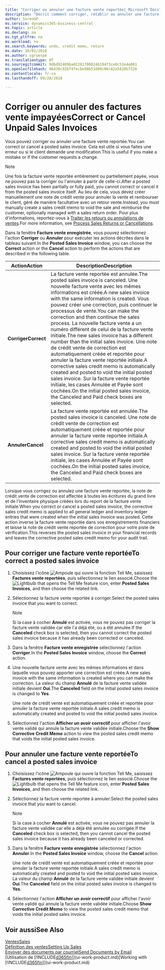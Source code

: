 ```yaml
---
title: "Corriger ou annuler une facture vente reportée| Microsoft Docs"
description: "Décrit comment corriger, rétablir ou annuler une facture vente reportée et affecter une note de crédit vente."
author: SorenGP
ms.service: dynamics365-business-central
ms.topic: article
ms.devlang: na
ms.tgt_pltfrm: na
ms.workload: na
ms.search.keywords: undo, credit memo, return
ms.date: 10/01/2018
ms.author: sgroespe
ms.translationtype: HT
ms.sourcegitcommit: 9dbd92409ba02281f008246194f3ce0c53e4e001
ms.openlocfilehash: 96430c92bf4fecbe98b53d09c06c82a5828b7326
ms.contentlocale: fr-ca
ms.lasthandoff: 09/28/2018

---
```

# <a name="correct-or-cancel-unpaid-sales-invoices"></a><span data-ttu-id="d7c0d-103">Corriger ou annuler des factures vente impayées</span><span class="sxs-lookup"><span data-stu-id="d7c0d-103">Correct or Cancel Unpaid Sales Invoices</span></span>
<span data-ttu-id="d7c0d-104">Vous pouvez corriger ou annuler une facture vente reportée.</span><span class="sxs-lookup"><span data-stu-id="d7c0d-104">You can correct or cancel a posted sales invoice.</span></span> <span data-ttu-id="d7c0d-105">Cela est utile si vous faites une erreur ou si le client demande une modification.</span><span class="sxs-lookup"><span data-stu-id="d7c0d-105">This is useful if you make a mistake or if the customer requests a change.</span></span>

> [!NOTE]  
>   <span data-ttu-id="d7c0d-106">Une fois la facture vente reportée entièrement ou partiellement payée, vous ne pouvez pas la corriger ou l'annuler à partir de celle-ci.</span><span class="sxs-lookup"><span data-stu-id="d7c0d-106">After a posted sales invoice has been partially or fully paid, you cannot correct or cancel it from the posted sales invoice itself.</span></span> <span data-ttu-id="d7c0d-107">Au lieu de cela, vous devez créer manuellement une note de crédit vente pour annuler la vente et rembourser le client, géré de manière facultative avec un retour vente.</span><span class="sxs-lookup"><span data-stu-id="d7c0d-107">Instead, you must manually create a sales credit memo to void the sale and reimburse the customer, optionally managed with a sales return order.</span></span> <span data-ttu-id="d7c0d-108">Pour plus d'informations, reportez-vous à [Traiter les retours ou annulations de ventes](sales-how-process-sales-returns-cancellations.md).</span><span class="sxs-lookup"><span data-stu-id="d7c0d-108">For more information, see [Process Sales Returns or Cancellations](sales-how-process-sales-returns-cancellations.md).</span></span>

<span data-ttu-id="d7c0d-109">Dans la fenêtre **Facture vente enregistrée**, vous pouvez sélectionnez l'action **Corriger** ou **Annuler** pour exécuter les actions décrites dans le tableau suivant.</span><span class="sxs-lookup"><span data-stu-id="d7c0d-109">In the **Posted Sales Invoice** window, you can choose the **Correct** action or the **Cancel** action to perform the actions that are described in the following table.</span></span>

| <span data-ttu-id="d7c0d-110">Action</span><span class="sxs-lookup"><span data-stu-id="d7c0d-110">Action</span></span> | <span data-ttu-id="d7c0d-111">Description</span><span class="sxs-lookup"><span data-stu-id="d7c0d-111">Description</span></span> |
| --- | --- |
| <span data-ttu-id="d7c0d-112">**Corriger**</span><span class="sxs-lookup"><span data-stu-id="d7c0d-112">**Correct**</span></span> |<span data-ttu-id="d7c0d-113">La facture vente reportée est annulée.</span><span class="sxs-lookup"><span data-stu-id="d7c0d-113">The posted sales invoice is canceled.</span></span> <span data-ttu-id="d7c0d-114">Une nouvelle facture vente avec les mêmes informations est créée.</span><span class="sxs-lookup"><span data-stu-id="d7c0d-114">A new sales invoice with the same information is created.</span></span> <span data-ttu-id="d7c0d-115">Vous pouvez créer une correction, puis continuer le processus de vente.</span><span class="sxs-lookup"><span data-stu-id="d7c0d-115">You can make the correction and then continue the sales process.</span></span> <span data-ttu-id="d7c0d-116">La nouvelle facture vente a un numéro différent de celui de la facture vente initiale.</span><span class="sxs-lookup"><span data-stu-id="d7c0d-116">The new sales invoice has a different number than the initial sales invoice.</span></span> <span data-ttu-id="d7c0d-117">Une note de crédit vente de correction est automatiquement créée et reportée pour annuler la facture vente reportée initiale.</span><span class="sxs-lookup"><span data-stu-id="d7c0d-117">A corrective sales credit memo is automatically created and posted to void the initial posted sales invoice.</span></span> <span data-ttu-id="d7c0d-118">Sur la facture vente reportée initiale, les cases Annulée et Payée sont cochées.</span><span class="sxs-lookup"><span data-stu-id="d7c0d-118">On the initial posted sales invoice, the Canceled and Paid check boxes are selected.</span></span> |
| <span data-ttu-id="d7c0d-119">**Annuler**</span><span class="sxs-lookup"><span data-stu-id="d7c0d-119">**Cancel**</span></span> |<span data-ttu-id="d7c0d-120">La facture vente reportée est annulée.</span><span class="sxs-lookup"><span data-stu-id="d7c0d-120">The posted sales invoice is canceled.</span></span> <span data-ttu-id="d7c0d-121">Une note de crédit vente de correction est automatiquement créée et reportée pour annuler la facture vente reportée initiale.</span><span class="sxs-lookup"><span data-stu-id="d7c0d-121">A corrective sales credit memo is automatically created and posted to void the initial posted sales invoice.</span></span> <span data-ttu-id="d7c0d-122">Sur la facture vente reportée initiale, les cases Annulée et Payée sont cochées.</span><span class="sxs-lookup"><span data-stu-id="d7c0d-122">On the initial posted sales invoice, the Canceled and Paid check boxes are selected.</span></span> |

<span data-ttu-id="d7c0d-123">Lorsque vous corrigez ou annulez une facture vente reportée, la note de crédit vente de correction est affectée à toutes les écritures du grand livre et de l'inventaire physique créées lors du report de la facture vente initiale.</span><span class="sxs-lookup"><span data-stu-id="d7c0d-123">When you correct or cancel a posted sales invoice, the corrective sales credit memo is applied to all general ledger and inventory ledger entries that were created when the initial sales invoice was posted.</span></span> <span data-ttu-id="d7c0d-124">Cette action inverse la facture vente reportée dans vos enregistrements financiers et laisse la note de crédit vente reportée de correction pour votre piste de vérification.</span><span class="sxs-lookup"><span data-stu-id="d7c0d-124">This reverses the posted sales invoice in your financial records and leaves the corrective posted sales credit memo for your audit trail.</span></span>

## <a name="to-correct-a-posted-sales-invoice"></a><span data-ttu-id="d7c0d-125">Pour corriger une facture vente reportée</span><span class="sxs-lookup"><span data-stu-id="d7c0d-125">To correct a posted sales invoice</span></span>
1. <span data-ttu-id="d7c0d-126">Choisissez l'icône ![Ampoule qui ouvre la fonction Tell Me](media/ui-search/search_small.png "Dites-moi ce que vous voulez faire"), saisissez **Factures vente reportées**, puis sélectionnez le lien associé.</span><span class="sxs-lookup"><span data-stu-id="d7c0d-126">Choose the ![Lightbulb that opens the Tell Me feature](media/ui-search/search_small.png "Tell me what you want to do") icon, enter **Posted Sales Invoices**, and then choose the related link.</span></span>  
2. <span data-ttu-id="d7c0d-127">Sélectionnez la facture vente reportée à corriger.</span><span class="sxs-lookup"><span data-stu-id="d7c0d-127">Select the posted sales invoice that you want to correct.</span></span>

    > [!NOTE]  
    >   <span data-ttu-id="d7c0d-128">Si la case à cocher **Annulé** est activée, vous ne pouvez pas corriger la facture vente validée car elle l'a déjà été, ou a été annulée.</span><span class="sxs-lookup"><span data-stu-id="d7c0d-128">If the **Canceled** check box is selected, then you cannot correct the posted sales invoice because it has already been corrected or canceled.</span></span>
3. <span data-ttu-id="d7c0d-129">Dans la fenêtre **Facture vente enregistrée** sélectionnez l'action **Corriger**.</span><span class="sxs-lookup"><span data-stu-id="d7c0d-129">In the **Posted Sales Invoice** window, choose the **Correct** action.</span></span>  
4. <span data-ttu-id="d7c0d-130">Une nouvelle facture vente avec les mêmes informations et dans laquelle vous pouvez apporter une correction est créée.</span><span class="sxs-lookup"><span data-stu-id="d7c0d-130">A new sales invoice with the same information is created where you can make the correction.</span></span> <span data-ttu-id="d7c0d-131">La valeur du champ **Annulé** de la facture vente validée initiale devient **Oui**.</span><span class="sxs-lookup"><span data-stu-id="d7c0d-131">The **Canceled** field on the initial posted sales invoice is changed to **Yes**.</span></span>

    <span data-ttu-id="d7c0d-132">Une note de crédit vente est automatiquement créée et reportée pour annuler la facture vente reportée initiale.</span><span class="sxs-lookup"><span data-stu-id="d7c0d-132">A sales credit memo is automatically created and posted to void the initial posted sales invoice.</span></span>
5. <span data-ttu-id="d7c0d-133">Sélectionnez l'action **Afficher un avoir correctif** pour afficher l'avoir vente validé qui annule la facture vente validée initiale.</span><span class="sxs-lookup"><span data-stu-id="d7c0d-133">Choose the **Show Corrective Credit Memo** action to view the posted sales credit memo that voids the initial posted sales invoice.</span></span>

## <a name="to-cancel-a-posted-sales-invoice"></a><span data-ttu-id="d7c0d-134">Pour annuler une facture vente reportée</span><span class="sxs-lookup"><span data-stu-id="d7c0d-134">To cancel a posted sales invoice</span></span>
1. <span data-ttu-id="d7c0d-135">Choisissez l'icône ![Ampoule qui ouvre la fonction Tell Me](media/ui-search/search_small.png "Dites-moi ce que vous voulez faire"), saisissez **Factures vente reportées**, puis sélectionnez le lien associé.</span><span class="sxs-lookup"><span data-stu-id="d7c0d-135">Choose the ![Lightbulb that opens the Tell Me feature](media/ui-search/search_small.png "Tell me what you want to do") icon, enter **Posted Sales Invoices**, and then choose the related link.</span></span>  
2. <span data-ttu-id="d7c0d-136">Sélectionnez la facture vente reportée à annuler.</span><span class="sxs-lookup"><span data-stu-id="d7c0d-136">Select the posted sales invoice that you want to cancel.</span></span>

    > [!NOTE]  
    >   <span data-ttu-id="d7c0d-137">Si la case à cocher **Annulé** est activée, vous ne pouvez pas annuler la facture vente validée car elle a déjà été annulée ou corrigée.</span><span class="sxs-lookup"><span data-stu-id="d7c0d-137">If the **Canceled** check box is selected, then you cannot cancel the posted sales invoice because it has already been canceled or corrected.</span></span>
3. <span data-ttu-id="d7c0d-138">Dans la fenêtre **Facture vente enregistrée** sélectionnez l'action **Annuler**.</span><span class="sxs-lookup"><span data-stu-id="d7c0d-138">In the **Posted Sales Invoice** window, choose the **Cancel** action.</span></span>

    <span data-ttu-id="d7c0d-139">Une note de crédit vente est automatiquement créée et reportée pour annuler la facture vente reportée initiale.</span><span class="sxs-lookup"><span data-stu-id="d7c0d-139">A sales credit memo is automatically created and posted to void the initial posted sales invoice.</span></span> <span data-ttu-id="d7c0d-140">La valeur du champ **Annulé** de la facture vente validée initiale devient **Oui**.</span><span class="sxs-lookup"><span data-stu-id="d7c0d-140">The **Canceled** field on the initial posted sales invoice is changed to **Yes**.</span></span>
4. <span data-ttu-id="d7c0d-141">Sélectionnez l'action **Afficher un avoir correctif** pour afficher l'avoir vente validé qui annule la facture vente validée initiale.</span><span class="sxs-lookup"><span data-stu-id="d7c0d-141">Choose **Show Corrective Credit Memo** to view the posted sales credit memo that voids the initial posted sales invoice.</span></span>

## <a name="see-also"></a><span data-ttu-id="d7c0d-142">Voir aussi</span><span class="sxs-lookup"><span data-stu-id="d7c0d-142">See Also</span></span>
[<span data-ttu-id="d7c0d-143">Ventes</span><span class="sxs-lookup"><span data-stu-id="d7c0d-143">Sales</span></span>](sales-manage-sales.md)  
[<span data-ttu-id="d7c0d-144">Définition des ventes</span><span class="sxs-lookup"><span data-stu-id="d7c0d-144">Setting Up Sales</span></span>](sales-setup-sales.md)  
[<span data-ttu-id="d7c0d-145">Envoyer des documents par courriel</span><span class="sxs-lookup"><span data-stu-id="d7c0d-145">Send Documents by Email</span></span>](ui-how-send-documents-email.md)  
<span data-ttu-id="d7c0d-146">[Utilisation de [!INCLUDE[d365fin](includes/d365fin_md.md)]](ui-work-product.md)</span><span class="sxs-lookup"><span data-stu-id="d7c0d-146">[Working with [!INCLUDE[d365fin](includes/d365fin_md.md)]](ui-work-product.md)</span></span>

